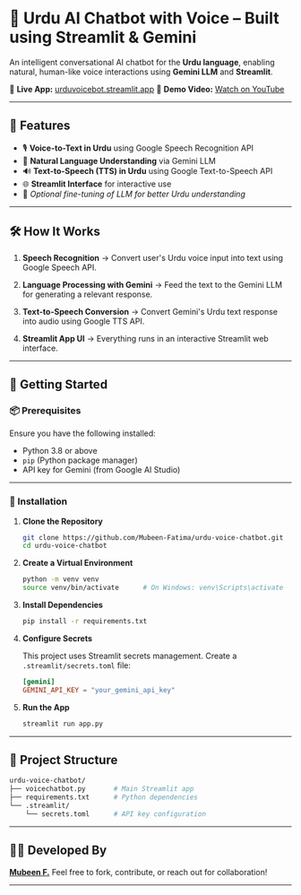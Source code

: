 # 🤖 Urdu AI Chatbot with Voice – Built using Streamlit & Gemini

An intelligent conversational AI chatbot for the **Urdu language**, enabling natural, human-like voice interactions using **Gemini LLM** and **Streamlit**.

🔗 **Live App:** [urduvoicebot.streamlit.app](https://urduvoicebot.streamlit.app/)
🎥 **Demo Video:** [Watch on YouTube](https://youtu.be/w2ezpusfzfs)

---

## 🎯 Features

* 🎙️ **Voice-to-Text in Urdu** using Google Speech Recognition API
* 💬 **Natural Language Understanding** via Gemini LLM
* 🔊 **Text-to-Speech (TTS) in Urdu** using Google Text-to-Speech API
* 🌐 **Streamlit Interface** for interactive use
* 🧠 *Optional fine-tuning of LLM for better Urdu understanding*

---

## 🛠️ How It Works

1. **Speech Recognition**
   → Convert user's Urdu voice input into text using Google Speech API.

2. **Language Processing with Gemini**
   → Feed the text to the Gemini LLM for generating a relevant response.

3. **Text-to-Speech Conversion**
   → Convert Gemini's Urdu text response into audio using Google TTS API.

4. **Streamlit App UI**
   → Everything runs in an interactive Streamlit web interface.

---

## 🚀 Getting Started

### 📦 Prerequisites

Ensure you have the following installed:

* Python 3.8 or above
* `pip` (Python package manager)
* API key for Gemini (from Google AI Studio)

---

### 🧩 Installation

1. **Clone the Repository**

   ```bash
   git clone https://github.com/Mubeen-Fatima/urdu-voice-chatbot.git
   cd urdu-voice-chatbot
   ```

2. **Create a Virtual Environment**

   ```bash
   python -m venv venv
   source venv/bin/activate      # On Windows: venv\Scripts\activate
   ```

3. **Install Dependencies**

   ```bash
   pip install -r requirements.txt
   ```

4. **Configure Secrets**

   This project uses Streamlit secrets management. Create a `.streamlit/secrets.toml` file:

   ```toml
   [gemini]
   GEMINI_API_KEY = "your_gemini_api_key"
   ```

5. **Run the App**

   ```bash
   streamlit run app.py
   ```

---

## 📁 Project Structure

```bash
urdu-voice-chatbot/
├── voicechatbot.py       # Main Streamlit app
├── requirements.txt      # Python dependencies
└── .streamlit/
    └── secrets.toml      # API key configuration
```

---

## 🙋‍♂️ Developed By

**[Mubeen F.](https://mubeenf.com)**
Feel free to fork, contribute, or reach out for collaboration!

---
